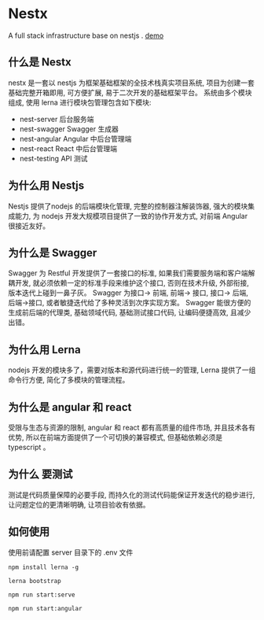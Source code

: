 
# Nestx 
A full stack infrastructure base on nestjs . [demo](http://typerx.top) 

## 什么是 Nestx
nestx 是一套以 nestjs 为框架基础框架的全技术栈真实项目系统, 项目为创建一套基础完整开箱即用, 可方便扩展, 易于二次开发的基础框架平台。
系统由多个模块组成, 使用 lerna 进行模块包管理包含如下模块:
- nest-server 后台服务端
- nest-swagger Swagger 生成器
- nest-angular Angular 中后台管理端
- nest-react  React 中后台管理端
- nest-testing API 测试

## 为什么用 Nestjs 

Nestjs 提供了nodejs 的后端模块化管理, 完整的控制器注解装饰器, 强大的模块集成能力, 为 nodejs 开发大规模项目提供了一致的协作开发方式, 对前端 Angular 很接近友好。

## 为什么是 Swagger
Swagger 为 Restful 开发提供了一套接口的标准, 如果我们需要服务端和客户端解耦开发, 就必须依赖一定的标准手段来维护这个接口, 否则在技术升级, 外部衔接, 版本迭代上碰到一鼻子灰。
Swagger 为接口-> 前端, 前端-> 接口, 接口-> 后端, 后端->接口, 或者敏捷迭代给了多种灵活到次序实现方案。
Swagger 能很方便的生成前后端的代理类, 基础领域代码, 基础测试接口代码, 让编码便捷高效, 且减少出错。

## 为什么用 Lerna

nodejs 开发的模块多了，需要对版本和源代码进行统一的管理, Lerna 提供了一组命令行方便, 简化了多模块的管理流程。

## 为什么是 angular 和 react 

受限与生态与资源的限制, angular 和 react 都有高质量的组件市场, 并且技术各有优势, 所以在前端方面提供了一个可切换的兼容模式, 但基础依赖必须是 typescript 。

## 为什么 要测试

测试是代码质量保障的必要手段, 而持久化的测试代码能保证开发迭代的稳步进行, 让问题定位的更清晰明确, 让项目验收有依据。

## 如何使用

使用前请配置 server 目录下的 .env 文件

```
npm install lerna -g
```

```
lerna bootstrap
```

```
npm run start:serve
```

```
npm run start:angular
```
